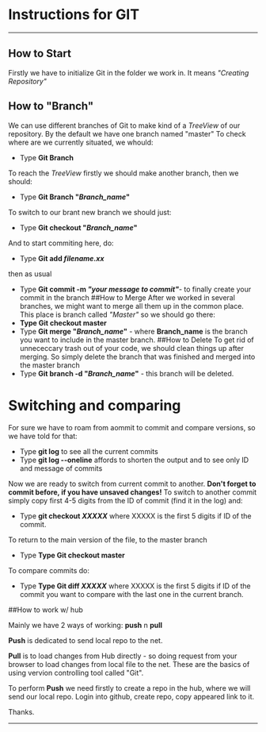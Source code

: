 # Instructions for GIT
________
## How to Start
Firstly we have to initialize Git in the folder we work in. It means *"Creating Repository"*

## How to "Branch"
We can use different branches of Git to make kind of a *TreeView* of our repository. By the default we have one branch named "master"
To check where are we currently situated, we whould:
* Type **Git Branch** 

To reach the *TreeView* firstly we should make another branch, then we should:
* Type **Git Branch "*Branch_name*"**  

To switch to our brant new branch we should just:
* Type **Git checkout "*Branch_name*"**

And to start commiting here, do:
* Type **Git add *filename.xx*** 

then as usual

* Type **Git commit -m *"your message to commit"***- to finally create your commit in the branch
##How to Merge
After we worked in several branches, we might want to merge all them up in the common place. This place is branch called *"Master"* so we should go there:
* **Type Git checkout master**
* Type **Git merge "*Branch_name*"** - where **Branch_name** is the branch you want to include in the master branch. 
##How to Delete
To get rid of unnececcary trash out of your code, we should clean things up after merging. So simply delete the branch that was finished and merged into the master branch
* Type **Git branch -d "*Branch_name*"** - this branch will be deleted.

# Switching and comparing
For sure we have to roam from aommit to commit and compare versions, so we have told for that:
* Type **git log** to see all the current commits
* Type **git log --oneline** affords to shorten the output and to see only ID and message of commits

Now we are ready to switch from current commit to another.
 **Don't forget to commit before, if you have unsaved changes!**
 To switch to another commit simply copy first 4-5 digits from the ID of commit (find it in the log) and:
 * Type **git checkout ***XXXXX***** where XXXXX is the first 5 digits if ID of the commit.
 
 To return to the main version of the file, to the master branch
 * Type **Type Git checkout master**

To compare commits do:
* Type **Type Git diff ***XXXXX***** where XXXXX is the first 5 digits if ID of the commit you want to compare with the last one in the current branch.


##How to work w/ hub

Mainly we have 2 ways of working: **push** n **pull**

**Push** is dedicated to send local repo to the net.

**Pull** is to load changes from Hub directly - so doing request from your browser to load changes from local file to the net.
These are the basics of using vervion controlling tool called "Git".

To perform **Push** we need firstly to create a repo in the hub, where we will send our local repo.
Login into github, create repo, copy appeared link to it.




Thanks.
 __________________________
